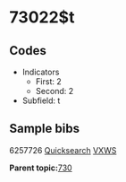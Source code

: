 # 73022$t

## Codes

-   Indicators
    -   First: 2
    -   Second: 2
-   Subfield: t

## Sample bibs

6257726 [Quicksearch](https://search.library.yale.edu/catalog/6257726) [VXWS](http://prodorbis.library.yale.edu:7014/vxws/GetHoldingsService?bibId=6257726)

**Parent topic:**[730](../../tags/730/730.md)

